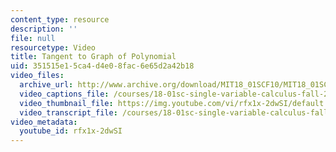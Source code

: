 ```yaml
---
content_type: resource
description: ''
file: null
resourcetype: Video
title: Tangent to Graph of Polynomial
uid: 351515e1-5ca4-d4e0-8fac-6e65d2a42b18
video_files:
  archive_url: http://www.archive.org/download/MIT18_01SCF10/MIT18_01SCF10Rec_05_300k.mp4
  video_captions_file: /courses/18-01sc-single-variable-calculus-fall-2010/680def4db8555da3a47a7eff8252ab7e_rfx1x-2dwSI.vtt
  video_thumbnail_file: https://img.youtube.com/vi/rfx1x-2dwSI/default.jpg
  video_transcript_file: /courses/18-01sc-single-variable-calculus-fall-2010/9d037d6e35b3f5e0886a349533819c58_rfx1x-2dwSI.pdf
video_metadata:
  youtube_id: rfx1x-2dwSI
---
```

